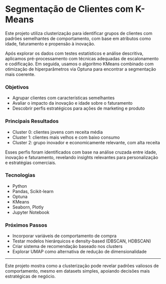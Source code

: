 # Segmentação de Clientes com K-Means

Este projeto utiliza clusterização para identificar grupos de clientes com padrões semelhantes de comportamento, com base em atributos como idade, faturamento e propensão à inovação.

Após explorar os dados com testes estatísticos e análise descritiva, aplicamos pré-processamento com técnicas adequadas de escalonamento e codificação. Em seguida, usamos o algoritmo KMeans combinado com otimização de hiperparâmetros via Optuna para encontrar a segmentação mais coerente.

### Objetivos

- Agrupar clientes com características semelhantes
- Avaliar o impacto da inovação e idade sobre o faturamento
- Descobrir perfis estratégicos para ações de marketing e produto

### Principais Resultados

- Cluster 0: clientes jovens com receita média
- Cluster 1: clientes mais velhos e com baixo consumo
- Cluster 2: grupo inovador e economicamente relevante, com alta receita

Esses perfis foram identificados com base na análise cruzada entre idade, inovação e faturamento, revelando insights relevantes para personalização e estratégias comerciais.

### Tecnologias

- Python
- Pandas, Scikit-learn
- Optuna
- KMeans
- Seaborn, Plotly
- Jupyter Notebook

### Próximos Passos

- Incorporar variáveis de comportamento de compra
- Testar modelos hierárquicos e density-based (DBSCAN, HDBSCAN)
- Criar sistema de recomendação baseado nos clusters
- Explorar UMAP como alternativa de redução de dimensionalidade

---

Este projeto mostra como a clusterização pode revelar padrões valiosos de comportamento, mesmo em datasets simples, apoiando decisões mais estratégicas de negócio.
